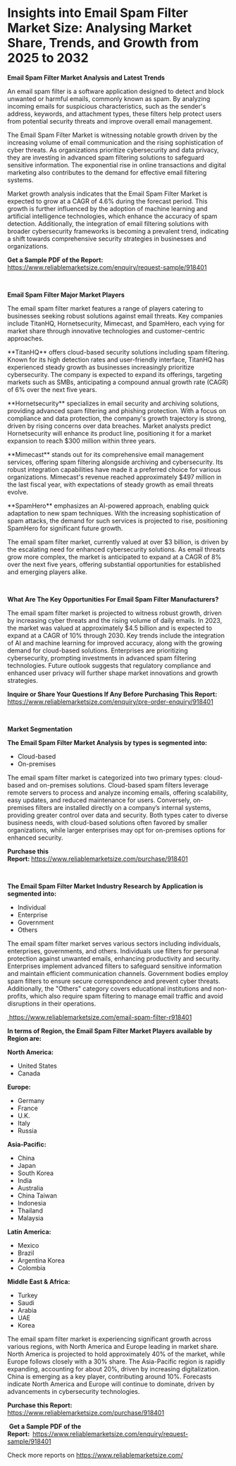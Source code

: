 <p><h1>Insights into Email Spam Filter Market Size: Analysing Market Share, Trends, and Growth from 2025 to 2032</h1></p><p><strong>Email Spam Filter Market Analysis and Latest Trends</strong></p>
<p><p>An email spam filter is a software application designed to detect and block unwanted or harmful emails, commonly known as spam. By analyzing incoming emails for suspicious characteristics, such as the sender's address, keywords, and attachment types, these filters help protect users from potential security threats and improve overall email management. </p><p>The Email Spam Filter Market is witnessing notable growth driven by the increasing volume of email communication and the rising sophistication of cyber threats. As organizations prioritize cybersecurity and data privacy, they are investing in advanced spam filtering solutions to safeguard sensitive information. The exponential rise in online transactions and digital marketing also contributes to the demand for effective email filtering systems.</p><p>Market growth analysis indicates that the Email Spam Filter Market is expected to grow at a CAGR of 4.6% during the forecast period. This growth is further influenced by the adoption of machine learning and artificial intelligence technologies, which enhance the accuracy of spam detection. Additionally, the integration of email filtering solutions with broader cybersecurity frameworks is becoming a prevalent trend, indicating a shift towards comprehensive security strategies in businesses and organizations.</p></p>
<p><strong>Get a Sample PDF of the Report:&nbsp;</strong> <a href="https://www.reliablemarketsize.com/enquiry/request-sample/918401?utm_campaign=2447&utm_medium=2&utm_source=Github&utm_content=ia&utm_term=06032025&utm_id=email-spam-filter">https://www.reliablemarketsize.com/enquiry/request-sample/918401</a></p>
<p>&nbsp;</p>
<p><strong>Email Spam Filter Major Market Players</strong></p>
<p><p>The email spam filter market features a range of players catering to businesses seeking robust solutions against email threats. Key companies include TitanHQ, Hornetsecurity, Mimecast, and SpamHero, each vying for market share through innovative technologies and customer-centric approaches.</p><p>**TitanHQ** offers cloud-based security solutions including spam filtering. Known for its high detection rates and user-friendly interface, TitanHQ has experienced steady growth as businesses increasingly prioritize cybersecurity. The company is expected to expand its offerings, targeting markets such as SMBs, anticipating a compound annual growth rate (CAGR) of 6% over the next five years.</p><p>**Hornetsecurity** specializes in email security and archiving solutions, providing advanced spam filtering and phishing protection. With a focus on compliance and data protection, the company's growth trajectory is strong, driven by rising concerns over data breaches. Market analysts predict Hornetsecurity will enhance its product line, positioning it for a market expansion to reach $300 million within three years.</p><p>**Mimecast** stands out for its comprehensive email management services, offering spam filtering alongside archiving and cybersecurity. Its robust integration capabilities have made it a preferred choice for various organizations. Mimecast's revenue reached approximately $497 million in the last fiscal year, with expectations of steady growth as email threats evolve.</p><p>**SpamHero** emphasizes an AI-powered approach, enabling quick adaptation to new spam techniques. With the increasing sophistication of spam attacks, the demand for such services is projected to rise, positioning SpamHero for significant future growth.</p><p>The email spam filter market, currently valued at over $3 billion, is driven by the escalating need for enhanced cybersecurity solutions. As email threats grow more complex, the market is anticipated to expand at a CAGR of 8% over the next five years, offering substantial opportunities for established and emerging players alike.</p></p>
<p>&nbsp;</p>
<p><strong>What Are The Key Opportunities For Email Spam Filter Manufacturers?</strong></p>
<p><p>The email spam filter market is projected to witness robust growth, driven by increasing cyber threats and the rising volume of daily emails. In 2023, the market was valued at approximately $4.5 billion and is expected to expand at a CAGR of 10% through 2030. Key trends include the integration of AI and machine learning for improved accuracy, along with the growing demand for cloud-based solutions. Enterprises are prioritizing cybersecurity, prompting investments in advanced spam filtering technologies. Future outlook suggests that regulatory compliance and enhanced user privacy will further shape market innovations and growth strategies.</p></p>
<p><strong>Inquire or Share Your Questions If Any Before Purchasing This Report:</strong> <a href="https://www.reliablemarketsize.com/enquiry/pre-order-enquiry/918401?utm_campaign=2447&utm_medium=2&utm_source=Github&utm_content=ia&utm_term=06032025&utm_id=email-spam-filter">https://www.reliablemarketsize.com/enquiry/pre-order-enquiry/918401</a></p>
<p>&nbsp;</p>
<p><strong>Market Segmentation</strong></p>
<p><strong>The Email Spam Filter Market Analysis by types is segmented into:</strong></p>
<p><ul><li>Cloud-based</li><li>On-premises</li></ul></p>
<p><p>The email spam filter market is categorized into two primary types: cloud-based and on-premises solutions. Cloud-based spam filters leverage remote servers to process and analyze incoming emails, offering scalability, easy updates, and reduced maintenance for users. Conversely, on-premises filters are installed directly on a company’s internal systems, providing greater control over data and security. Both types cater to diverse business needs, with cloud-based solutions often favored by smaller organizations, while larger enterprises may opt for on-premises options for enhanced security.</p></p>
<p><strong>Purchase this Report:&nbsp;</strong><a href="https://www.reliablemarketsize.com/purchase/918401?utm_campaign=2447&utm_medium=2&utm_source=Github&utm_content=ia&utm_term=06032025&utm_id=email-spam-filter">https://www.reliablemarketsize.com/purchase/918401</a></p>
<p>&nbsp;</p>
<p><strong>The Email Spam Filter Market Industry Research by Application is segmented into:</strong></p>
<p><ul><li>Individual</li><li>Enterprise</li><li>Government</li><li>Others</li></ul></p>
<p><p>The email spam filter market serves various sectors including individuals, enterprises, governments, and others. Individuals use filters for personal protection against unwanted emails, enhancing productivity and security. Enterprises implement advanced filters to safeguard sensitive information and maintain efficient communication channels. Government bodies employ spam filters to ensure secure correspondence and prevent cyber threats. Additionally, the "Others" category covers educational institutions and non-profits, which also require spam filtering to manage email traffic and avoid disruptions in their operations.</p></p>
<p><a href="https://www.reliablemarketsize.com/email-spam-filter-r918401?utm_campaign=2447&utm_medium=2&utm_source=Github&utm_content=ia&utm_term=06032025&utm_id=email-spam-filter">&nbsp;https://www.reliablemarketsize.com/email-spam-filter-r918401</a></p>
<p><strong>In terms of Region, the Email Spam Filter Market Players available by Region are:</strong></p>
<p>
    <p> <strong> North America: </strong>
        <ul>
            <li>United States</li>
            <li>Canada</li>
        </ul>
        </p> 
    <p> <strong> Europe: </strong>
        <ul>
            <li>Germany</li>
            <li>France</li>
            <li>U.K.</li>
            <li>Italy</li>
            <li>Russia</li>
        </ul>
        </p> 
    <p> <strong> Asia-Pacific: </strong>
        <ul>
            <li>China</li>
            <li>Japan</li>
            <li>South Korea</li>
            <li>India</li>
            <li>Australia</li>
            <li>China Taiwan</li>
            <li>Indonesia</li>
            <li>Thailand</li>
            <li>Malaysia</li>
        </ul>
        </p> 
    <p> <strong> Latin America: </strong>
        <ul>
            <li>Mexico</li>
            <li>Brazil</li>
            <li>Argentina Korea</li>
            <li>Colombia</li>
        </ul>
        </p> 
    <p> <strong> Middle East & Africa: </strong>
        <ul>
            <li>Turkey</li>
            <li>Saudi</li>
            <li>Arabia</li>
            <li>UAE</li>
            <li>Korea</li>
        </ul>
    </p>
    </p>
<p><p>The email spam filter market is experiencing significant growth across various regions, with North America and Europe leading in market share. North America is projected to hold approximately 40% of the market, while Europe follows closely with a 30% share. The Asia-Pacific region is rapidly expanding, accounting for about 20%, driven by increasing digitalization. China is emerging as a key player, contributing around 10%. Forecasts indicate North America and Europe will continue to dominate, driven by advancements in cybersecurity technologies.</p></p>
<p><strong>Purchase this Report: </strong><a href="https://www.reliablemarketsize.com/purchase/918401?utm_campaign=2447&utm_medium=2&utm_source=Github&utm_content=ia&utm_term=06032025&utm_id=email-spam-filter">https://www.reliablemarketsize.com/purchase/918401</a></p>
<p>&nbsp;<strong>Get a Sample PDF of the Report:&nbsp;&nbsp;</strong><a href="https://www.reliablemarketsize.com/enquiry/request-sample/918401?utm_campaign=2447&utm_medium=2&utm_source=Github&utm_content=ia&utm_term=06032025&utm_id=email-spam-filter">https://www.reliablemarketsize.com/enquiry/request-sample/918401</a></p>
<p><strong></strong></p>
<p>Check more reports on <a href="https://www.reliablemarketsize.com/?utm_campaign=2447&utm_medium=2&utm_source=Github&utm_content=ia&utm_term=06032025&utm_id=email-spam-filter">https://www.reliablemarketsize.com/</a></p>